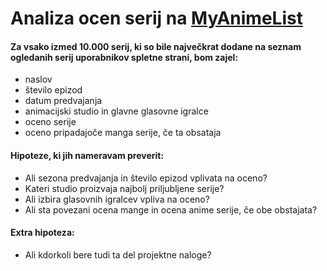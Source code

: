 Analiza ocen serij na [MyAnimeList](https://myanimelist.net/)
==========================================

#### Za vsako izmed 10.000 serij, ki so bile največkrat dodane na seznam ogledanih serij uporabnikov spletne strani, bom zajel:
* naslov
* število epizod
* datum predvajanja
* animacijski studio in glavne glasovne igralce
* oceno serije
* oceno pripadajoče manga serije, če ta obsataja

#### Hipoteze, ki jih nameravam preverit:
* Ali sezona predvajanja in število epizod vplivata na oceno?
* Kateri studio proizvaja najbolj priljubljene serije?
* Ali izbira glasovnih igralcev vpliva na oceno?
* Ali sta povezani ocena mange in ocena anime serije, če obe obstajata?

#### Extra hipoteza:
* Ali kdorkoli bere tudi ta del projektne naloge?
